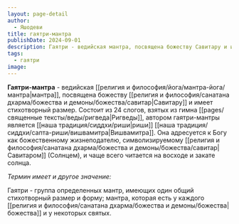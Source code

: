 ```yaml
---
layout: page-detail
author:
  - Яшодеви
title: гаятри-мантра
publishDate: 2024-09-01
description: Гаятри - ведийская мантра, посвящена божеству Савитару и имеет стихотворный размер. Состоит из 24 слогов, взятых из гимна Ригведы, автором гаятри-мантры является риши Вишвамитра. Она адресуется к Богу как божественному жизнеподателю, символизируемому Савитаром (Солнцем), и чаще всего читается на восходе и закате солнца.
tags:
  - гаятри
image:
---
```

**Гаятри-мантра** - ведийская [[религия и философия/йога/мантра-йога/мантра|мантра]], посвящена божеству [[религия и философия/санатана дхарма/божества и демоны/божества/савитар|Савитару]] и имеет стихотворный размер. Состоит из 24 слогов, взятых из гимна [[pages/священные тексты/веды/ригведа|Ригведы]], автором гаятри-мантры является [[наша традиция/сиддхи/риши|риши]] [[наша традиция/сиддхи/сапта-риши/вишвамитра|Вишвамитра]]. Она адресуется к Богу как божественному жизнеподателю, символизируемому [[религия и философия/санатана дхарма/божества и демоны/божества/савитар|Савитаром]] (Солнцем), и чаще всего читается на восходе и закате солнца.

*Термин имеет и другое значение:*

Гаятри -  группа определенных мантр, имеющих один общий стихотворный размер и форму; мантра, которая есть у каждого [[религия и философия/санатана дхарма/божества и демоны/божества|божества]] и у некоторых святых.

